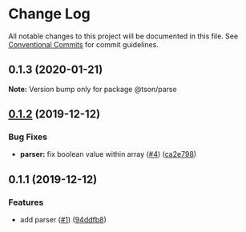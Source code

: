 # Change Log

All notable changes to this project will be documented in this file.
See [Conventional Commits](https://conventionalcommits.org) for commit guidelines.

## 0.1.3 (2020-01-21)

**Note:** Version bump only for package @tson/parse





## [0.1.2](https://github.com/devdigital/tson/compare/@tson/parser@0.1.1...@tson/parser@0.1.2) (2019-12-12)


### Bug Fixes

* **parser:** fix boolean value within array ([#4](https://github.com/devdigital/tson/issues/4)) ([ca2e798](https://github.com/devdigital/tson/commit/ca2e7989187f15f26ab487e119a79247a3f43910))





## 0.1.1 (2019-12-12)


### Features

* add parser ([#1](https://github.com/devdigital/tson/issues/1)) ([94ddfb8](https://github.com/devdigital/tson/commit/94ddfb848df1b78d1fdc222fa804dfd680fc32f0))
